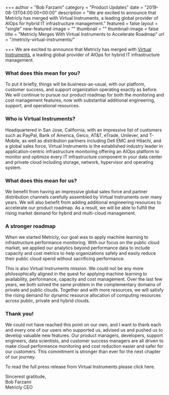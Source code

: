 +++
author = "Bob Farzami"
category = "Product Updates"
date = "2019-08-13T04:00:00+00:00"
description = "We are excited to announce that Metricly has merged with Virtual Instruments, a leading global provider of AIOps for hybrid IT infrastructure management."
featured = false
layout = "single"
new-featured-image = ""
thumbnail = ""
thumbnail-image = false
title = "Metricly Merges With Virtual Instruments to Accelerate Roadmap"
url = "/metricly-virtual-instruments/"

+++
We are excited to announce that Metricly has merged with [Virtual Instruments](https://www.virtualinstruments.com), a leading global provider of AIOps for hybrid IT infrastructure management.

### What does this mean for you?

To put it briefly, things will be business-as-usual, with our platform, customer success, and support organization operating exactly as before. We will continue to pursue our product roadmap for both the monitoring and cost management features, now with substantial additional engineering, support, and operational resources.

### Who is Virtual Instruments?

Headquartered in San Jose, California, with an impressive list of customers such as PayPal, Bank of America, Geico, AT&T, eTrade, Unilever, and T-Mobile, as well as distribution partners including Dell EMC and Hitachi, and a global sales force, Virtual Instruments is the established industry leader in application-centric infrastructure monitoring offering an AIOps platform to monitor and optimize every IT infrastructure component in your data center and private cloud including storage, network, hypervisor and operating system.

### What does this mean for us?

We benefit from having an impressive global sales force and partner distribution channels carefully assembled by Virtual Instruments over many years. We will also benefit from adding additional engineering resources to accelerate our product roadmap. As a result, we will be able to fulfill the rising market demand for hybrid and multi-cloud management.

### A stronger roadmap

When we started Metricly, our goal was to apply machine learning to infrastructure performance monitoring. With our focus on the public cloud market, we applied our analytics beyond performance data to include capacity and cost metrics to help organizations safely and easily reduce their public cloud spend without sacrificing performance.

This is also Virtual Instruments mission. We could not be any more philosophically aligned in the quest for applying machine learning to availability, performance, capacity and cost management. Over the last few years, we both solved the same problem in the complementary domains of private and public clouds. Together and with more resources, we will satisfy the rising demand for dynamic resource allocation of computing resources across public, private and hybrid clouds.

### Thank you!

We could not have reached this point on our own, and I want to thank each and every one of our users who supported us, advised us and pushed us to develop valuable new features. Our product managers, developers, support engineers, data scientists, and customer success managers are all driven to make cloud performance monitoring and cost reduction easier and safer for our customers. This commitment is stronger than ever for the next chapter of our journey.

To read the full press release from Virtual Instruments please click here.

Sincerest gratitude,  
Bob Farzami  
Metricly CEO